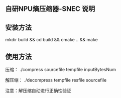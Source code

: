 ## 自研NPU熵压缩器-SNEC 说明

## 安装方法
mkdir build && cd build && cmake .. && make

## 使用方法

压缩：
./compress sourcefile tempfile inputBytesNum

解压缩：
./decompress tempfile resfile sourcefile 

注意：解压缩自动进行正确性验证
